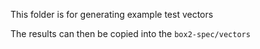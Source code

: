 This folder is for generating example test vectors

The results can then be copied into the `box2-spec/vectors`

